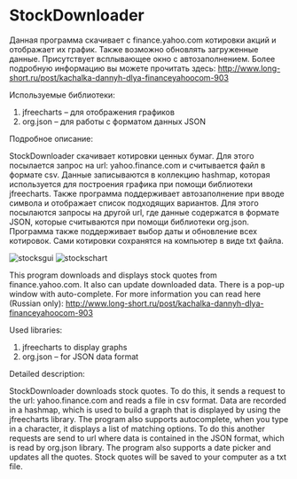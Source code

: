 # StockDownloader
Данная программа скачивает с finance.yahoo.com котировки акций и отображает их график. Также возможно обновлять загруженные данные. Присутствует всплывающее окно с автозаполнением. Более подробную информацию вы можете прочитать здесь: http://www.long-short.ru/post/kachalka-dannyh-dlya-financeyahoocom-903

Используемые библиотеки:  
1) jfreecharts – для отображения графиков  
2) org.json – для работы с форматом данных JSON

Подробное описание:  

StockDownloader скачивает котировки ценных бумаг. Для этого посылается запрос на url: yahoo.finance.com и считывается файл в формате csv. Данные записываются в коллекцию hashmap, которая используется для построения графика при помощи библиотеки jfreecharts. Также программа поддерживает автозаполнение при вводе символа и отображает список подходящих вариантов. Для этого посылаются запросы на другой url, где данные содержатся в формате JSON, которые считываются при помощи библиотеки org.json. Программа также поддерживает выбор даты и обновление всех котировок. Сами котировки сохранятся на компьютер в виде txt файла.

![stocksgui](https://cloud.githubusercontent.com/assets/13558216/10944297/fc3830ae-8331-11e5-92b5-d30793b6348c.JPG)
![stockschart](https://cloud.githubusercontent.com/assets/13558216/10944296/fc310f5e-8331-11e5-9f85-8675409ac883.JPG)

This program downloads and displays stock quotes from finance.yahoo.com. It also can update downloaded data.
There is a pop-up window with auto-complete. For more information you can read here (Russian only): http://www.long-short.ru/post/kachalka-dannyh-dlya-financeyahoocom-903

Used libraries:  
1) jfreecharts to display graphs  
2) org.json – for JSON data format  

Detailed description: 

StockDownloader downloads stock quotes. To do this, it sends a request to the url: yahoo.finance.com and reads a file in csv format. Data are recorded in a hashmap, which is used to build a graph that is displayed by using the jfreecharts library. The program also supports autocomplete, when you type in a character, it displays a list of matching options. To do this another requests are send to url where data is contained in the JSON format, which is read by org.json library. The program also supports a date picker and updates all the quotes. Stock quotes will be saved to your computer as a txt file.


